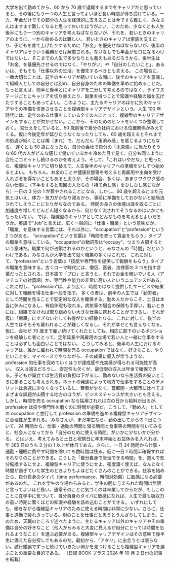 ###

大学を出て勤めてから、60 から 70 歳で退職するまでをキャリアだと思っていると、その後にもう一つの人生と言ってよいほど長い時間が待ち受けている。一方、年金だけでその部分の人生を経済的に支えることは今ですら難しく、みなさんはますます難しくなると思っておいたほうがよい。このため、少なくとも人生後半にもう一つ別のキャリアを考えねばならないが、それを、若いときのキャリアのように、一から始めるのは難しい。
若いときのキャリアは家族を支えたり、子どもを育て上げたりするために「お金」を優先せねばならないが、後半のキャリアはそういう義務からは解放される。なけなしでも年金がゼロになるわけではないし、そこまでの人生で多少なりとも蓄えもあるだろうから、後半生は「お金」を最優先させるのではなく、「やりがい」や「自分のしたいこと」、あるいは、そもそも「仕事以外の生活」を優先するべきとも言える。
この場合に、一番大切なことは、前半のキャリアが続いている間に、後半のキャリアを意識して組織人としての自分とは別の、自分自身のための準備を早めに始めることだ。もっと言えば、前半と後半とにキャリアを二分して考えるのではなく、ライフステージごとにキャリアを切り替えたり、副業を持つことで知識や経験の幅を広げたりすることもあってよい。
このように、主たるキャリアのほかに別のキャリアやその準備を併走させることを複線型キャリアデザインという。人生 100 年時代には、定年のある仕事をしている全ての人にとって、複線型のキャリアデザインをすることが欠かせない。ここから、そのためのヒントをいくつか整理しておく。
宮仕えをしていると、50 歳前後で自分の社内における位置関係がみえてくる。仮に今後定年が延びたりなくなったりしても、60 歳を超えるとそれまでの処遇が続くことは稀（まれ）で、だんだん「用済み感」を感じるようにもなる。
遅くとも 50 歳になったら、自分の会社で自分の「未来像」に当たりそうな 60 代の人がどんな感じで働いているかを冷めた目で見て、自分も同じように会社にコミットし続けるのかを考えよう。そして、「これはいやだな」と思ったら、複線型キャリアに切り替えて、人生後半のキャリアへの準備を少しずつ始めるとよい。
もちろん、お金のことや健康状態等を考えると再雇用や出向を受け入れざるを得ないこともあると思うが、その場合、多くは、あまりワクワク感のない仕事に（下手をすると周囲の人たちの「持て余し感」をひしひし感じながら）一日の 3 分の 1 が費やされることになる。しかし、60 歳を超えるとまだ元気とはいえ、体力・気力がかなり減るから、事前に準備をしておかないと結局流されてしまうことになりがちなのである。
時間の長さの体感は歳を取るごとに加速度を増してどんどん短くなるから、何となく流されてそうなるのはいかにももったいない。
では、複線型のキャリアとしてどんなものを考えるとよいだろうか。英語で“Job”と言えば、広く一般的に「仕事・職業」という意味だが、「職業」を意味する言葉には、それ以外に、“occupation”と“profession”という 2 つがある。
“occupation”という言葉は「時間を売って賃金をもらう」タイプの職業を意味している。“occupation”の動詞形は“occupy”、つまり占領するという意味だ。職業で何が占領されるのかというと、みなさんの「時間」だというわけである。みなさんが大学を出て就く職業の多くはこれだ。
これに対して、“profession”という言葉は「技能や専門性を提供して報酬をもらう」タイプの職業を意味する。古くローマ時代には、僧侶、医者、法律家の 3 つを指す言葉だったとされる。日本語で「プロ」と言うと、それでお金を稼いでいる人（アマチュアの対義語）か、専門性や能力の非常に高い人というニュアンスがある。これに対し、“profession”は、より広く、時間ではなく提供したサービスや結果に対して報酬を得る仕事一般を指す。
多くの者は、前半の人生では「勤労者」として時間を売ることで安定的な収入を確保する。勤め人だからこそ、土日は本当に休みになるし、有給休暇も取れる。病気等の場合の保障も手厚い。若いときには、組織でなければ取り組めない大きな仕事に携わることができるし、それが仮に「歯車」にすぎないとしても得がたい経験となる。
これに対して、後半の人生ではそもそも雇われることが難しくなるし、それが幸せとも言えなくなる。仮に、会社が 70 歳まで雇い続けてくれたとしても、相応に部下のいるポジションを経験した者にとって、定年延長や再雇用の立場で若い人と一緒に仕事をすることは必ずしも面白いことではない。
こうしてみると、後半の人生におけるキャリアは、誰かに雇われて時間を売る occupation ではなく、好きなこと、やりたいことを、マイペースでやりながら、その成果に収入が伴うような、profession 的仕事を究めていくほうが達成感や充実感が得られる可能性が高い。
収入は減るだろうし、安定性も欠くが、最低限の収入は年金で確保できる。子どもが巣立てば生活費の負担は下がるし、勤めないなら生活費の安いところに移ることも考えられる。ネットの発達によって地方で仕事をすることのデメリットは急速に少なくなっているし、若者が少なく、首都圏・大都市に比べてさまざまな課題が山積する地方のほうが、ビジネスチャンスが大きいとも言える。
しかし、時間を売る occupation なら採用されれば次の日から給料が出るが、profession は技や専門性を磨くのに時間が必要だ。こうして、「勤め人」としての occupation と並行して profession の準備を進める複線型キャリアデザインに合理性が生まれる。
みなさんが、まだ学生なら、勤め出してからの 1 日について、24 時間から、仕事・通勤の時間と寝る時間と食事等の時間を引いてみると、社会人になってから「自分のために使える時間」がいかに少ないかが分かる。
とはいえ、考えてみると土日と祝祭日に年末年始とお盆休みを入れれば、1 年 365 日のうち 3 分の 1 以上が休日である。さらに、一日 24 時間から仕事・通勤・睡眠に費やす時間を除いても数時間は残る。仮に一日 1 時間半確保すればそれなりのことができる。こうした「自分自身で管理できる時間」を、遊んで気分転換するにせよ、複線型キャリアに使うにせよ、密度濃く使えば、なんとなく時間が過ぎていた学生のときよりもよほどたくさんのことができる。仕事を始めたら、自分自身のタイパ（time performance、時間対効果）に敏感になる必要があるのだ。
これを学生の立場からみると、学生の間に与えられた時間は無限と言ってよいほど長い。通常そのことに気づくのは卒業してからだが、もしこのことに在学中に気づいて、自分自身のタイパに敏感になれば、人生で最も吸収力の高い時期に驚くほどの知識や経験を詰め込むことができる。
いずれにしても、働きながら複線型キャリアのために使える時間は非常に少ない。さらに、仕事と通勤で疲れきっている。別のことを仕事だと思うとうんざりしてしまう。このため、天職のところで述べたように、主たるキャリア以外のキャリアやその準備は自分の好きなこと（他人からみると大変に見えるが自分にとっては時間を忘れるようなこと）を選ぶ必要がある。複線型キャリアデザインはその意味で後半生に備えた自分探しでもあるのだ。最初から、「アタリ」に出会うとは限らない。試行錯誤でずっと続けていきたい何かを見つけることも複線型キャリアを選ぶことの重要な目的である。
［日経 BOOK プラス 2024 年 10 月 2 日付の記事を転載］

